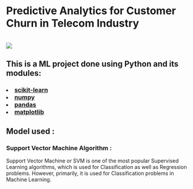 <h1>Predictive Analytics for Customer Churn in Telecom Industry</h1><br>
<img src="https://github.com/Avinash300802/Major_project_SkillVertex_CustomerChurn_Prediction/blob/main/churn.png">

<h2>This is a ML project done using Python and its modules:</h2><h3>
  
  <li><a href="https://scikit-learn.org/">scikit-learn<a></li>
  <li><a href ="https://numpy.org/doc/stable/user/whatisnumpy.html">numpy</a></li>
  <li><a href="https://pandas.pydata.org/docs/getting_started/overview.html#:~:text=pandas%20is%20a%20Python%20package,world%20data%20analysis%20in%20Python.">pandas</a></li>
    <li><a href ="https://matplotlib.org/">matplotlib</a></li></h3>

<h2>Model used : </h2><h3>Support Vector Machine Algorithm :</h3>
<p>Support Vector Machine or SVM is one of the most popular Supervised Learning algorithms, which is used for Classification as well as Regression problems. However, primarily, it is used for Classification problems in Machine Learning.</p>

